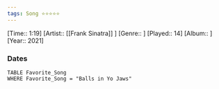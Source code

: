 ```yaml
---
tags: Song ⭐⭐⭐⭐⭐ 
---
```

[Time:: 1:19]
[Artist:: [[Frank Sinatra]] ]
[Genre:: ]
[Played:: 14]
[Album:: ]
[Year:: 2021]
### Dates
````dataview
TABLE Favorite_Song
WHERE Favorite_Song = "Balls in Yo Jaws"
````